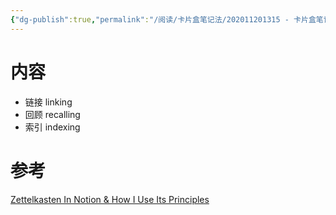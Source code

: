 ```yaml
---
{"dg-publish":true,"permalink":"/阅读/卡片盒笔记法/202011201315 - 卡片盒笔记法主要关注什么/","dgPassFrontmatter":true,"noteIcon":"2"}
---
```


# 内容
- 链接 linking
- 回顾 recalling
- 索引 indexing

# 参考
[Zettelkasten In Notion & How I Use Its Principles](https://www.youtube.com/watch?v=e3YKQ7JTqwU)